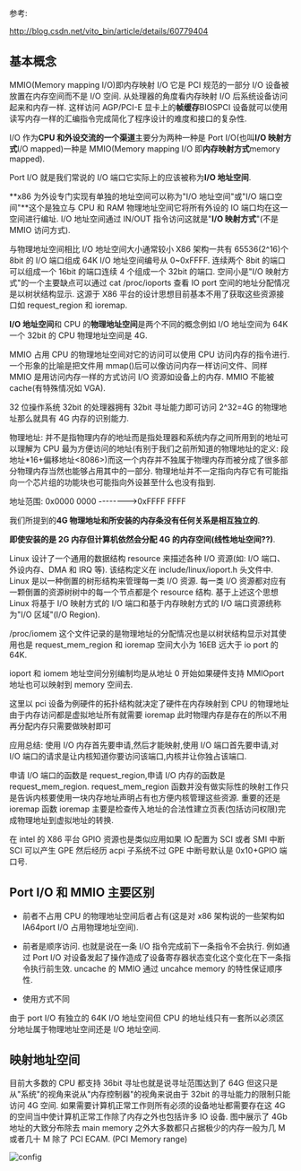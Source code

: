 参考:

http://blog.csdn.net/vito_bin/article/details/60779404

## 基本概念

MMIO(Memory mapping I/O)即内存映射 I/O 它是 PCI 规范的一部分 I/O 设备被放置在内存空间而不是 I/O 空间. 从处理器的角度看内存映射 I/O 后系统设备访问起来和内存一样. 这样访问 AGP/PCI-E 显卡上的**帧缓存**BIOSPCI 设备就可以使用读写内存一样的汇编指令完成简化了程序设计的难度和接口的复杂性.

I/O 作为**CPU 和外设交流的一个渠道**主要分为两种一种是 Port I/O(也叫**I/O 映射方式**I/O mapped)一种是 MMIO(Memory mapping I/O 即**内存映射方式**memory mapped).

Port I/O 就是我们常说的 I/O 端口它实际上的应该被称为**I/O 地址空间**.

**x86 为外设专门实现有单独的地址空间可以称为"I/O 地址空间"或"I/O 端口空间"**这个是独立与 CPU 和 RAM 物理地址空间它将所有外设的 IO 端口均在这一空间进行编址. I/O 地址空间通过 IN/OUT 指令访问这就是"**I/O 映射方式**"(不是 MMIO 访问方式).

与物理地址空间相比 I/O 地址空间大小通常较小 X86 架构一共有 65536(2\^16)个 8bit 的 I/O 端口组成 64K I/O 地址空间编号从 0~0xFFFF. 连续两个 8bit 的端口可以组成一个 16bit 的端口连续 4 个组成一个 32bit 的端口. 空间小是"I/O 映射方式"的一个主要缺点可以通过 cat /proc/ioports 查看 IO port 空间的地址分配情况是以树状结构显示. 这源于 X86 平台的设计思想目前基本不用了获取这些资源接口如 request\_region 和 ioremap.

**I/O 地址空间**和 CPU 的**物理地址空间**是两个不同的概念例如 I/O 地址空间为 64K 一个 32bit 的 CPU 物理地址空间是 4G.

MMIO 占用 CPU 的物理地址空间对它的访问可以使用 CPU 访问内存的指令进行. 一个形象的比喻是把文件用 mmap()后可以像访问内存一样访问文件、同样 MMIO 是用访问内存一样的方式访问 I/O 资源如设备上的内存. MMIO 不能被 cache(有特殊情况如 VGA).

32 位操作系统 32bit 的处理器拥有 32bit 寻址能力即可访问 2\^32=4G 的物理地址那么就具有 4G 内存的识别能力.

物理地址: 并不是指物理内存的地址而是指处理器和系统内存之间所用到的地址可以理解为 CPU 最为方便访问的地址(有别于我们之前所知道的物理地址的定义: 段地址\*16+偏移地址\<8086\>)而这一个内存并不独属于物理内存而被分成了很多部分物理内存当然也能够占用其中的一部分. 物理地址并不一定指向内存它有可能指向一个芯片组的功能块也可能指向外设甚至什么也没有指到.

地址范围: 0x0000 0000   -------->0xFFFF FFFF

我们所提到的**4G 物理地址和所安装的内存条没有任何关系是相互独立的**.

**即使安装的是 2G 内存但计算机依然会分配 4G 的内存空间(线性地址空间??)**.

Linux 设计了一个通用的数据结构 resource 来描述各种 I/O 资源(如: I/O 端口、外设内存、DMA 和 IRQ 等). 该结构定义在 include/linux/ioport.h 头文件中. Linux 是以一种倒置的树形结构来管理每一类 I/O 资源. 每一类 I/O 资源都对应有一颗倒置的资源树树中的每一个节点都是个 resource 结构. 基于上述这个思想 Linux 将基于 I/O 映射方式的 I/O 端口和基于内存映射方式的 I/O 端口资源统称为"I/O 区域"(I/O Region).

/proc/iomem 这个文件记录的是物理地址的分配情况也是以树状结构显示对其使用也是 request\_mem\_region 和 ioremap 空间大小为 16EB 远大于 io port 的 64K.

ioport 和 iomem 地址空间分别编制均是从地址 0 开始如果硬件支持 MMIOport 地址也可以映射到 memory 空间去.

这里以 pci 设备为例硬件的拓扑结构就决定了硬件在内存映射到 CPU 的物理地址由于内存访问都是虚拟地址所有就需要 ioremap 此时物理内存是存在的所以不用再分配内存只需要做映射即可

应用总结: 使用 I/O 内存首先要申请,然后才能映射,使用 I/O 端口首先要申请,对 I/O 端口的请求是让内核知道你要访问该端口,内核并让你独占该端口.

申请 I/O 端口的函数是 request\_region,申请 I/O 内存的函数是 request\_mem\_region. request\_mem\_region 函数并没有做实际性的映射工作只是告诉内核要使用一块内存地址声明占有也方便内核管理这些资源. 重要的还是 ioremap 函数 ioremap 主要是检查传入地址的合法性建立页表(包括访问权限)完成物理地址到虚拟地址的转换.

在 intel 的 X86 平台 GPIO 资源也是类似应用如果 IO 配置为 SCI 或者 SMI 中断 SCI 可以产生 GPE 然后经历 acpi 子系统不过 GPE 中断号默认是 0x10+GPIO 端口号.

## Port I/O 和 MMIO 主要区别

- 前者不占用 CPU 的物理地址空间后者占有(这是对 x86 架构说的一些架构如 IA64port I/O 占用物理地址空间).

- 前者是顺序访问. 也就是说在一条 I/O 指令完成前下一条指令不会执行. 例如通过 Port I/O 对设备发起了操作造成了设备寄存器状态变化这个变化在下一条指令执行前生效. uncache 的 MMIO 通过 uncahce memory 的特性保证顺序性.

- 使用方式不同

由于 port I/O 有独立的 64K I/O 地址空间但 CPU 的地址线只有一套所以必须区分地址属于物理地址空间还是 I/O 地址空间.

## 映射地址空间

目前大多数的 CPU 都支持 36bit 寻址也就是说寻址范围达到了 64G 但这只是从"系统"的视角来说从"内存控制器"的视角来说由于 32bit 的寻址能力的限制只能访问 4G 空间. 如果需要计算机正常工作则所有必须的设备地址都需要存在这 4G 的空间当中使计算机正常工作除了内存之外也包括许多 IO 设备. 图中展示了 4Gb 地址的大致分布除去 main memory 之外大多数都只占据极少的内存一般为几 M 或者几十 M 除了 PCI ECAM. (PCI Memory range)

![config](images/1.png)

